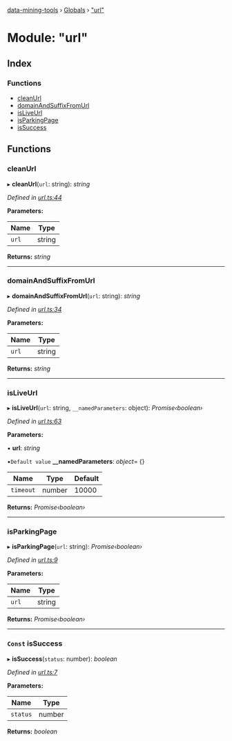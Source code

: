 [data-mining-tools](../README.md) › [Globals](../globals.md) › ["url"](_url_.md)

# Module: "url"

## Index

### Functions

* [cleanUrl](_url_.md#cleanurl)
* [domainAndSuffixFromUrl](_url_.md#domainandsuffixfromurl)
* [isLiveUrl](_url_.md#isliveurl)
* [isParkingPage](_url_.md#isparkingpage)
* [isSuccess](_url_.md#const-issuccess)

## Functions

###  cleanUrl

▸ **cleanUrl**(`url`: string): *string*

*Defined in [url.ts:44](https://github.com/tewen/data-mining-tools/blob/e10413d/src/lib/url.ts#L44)*

**Parameters:**

Name | Type |
------ | ------ |
`url` | string |

**Returns:** *string*

___

###  domainAndSuffixFromUrl

▸ **domainAndSuffixFromUrl**(`url`: string): *string*

*Defined in [url.ts:34](https://github.com/tewen/data-mining-tools/blob/e10413d/src/lib/url.ts#L34)*

**Parameters:**

Name | Type |
------ | ------ |
`url` | string |

**Returns:** *string*

___

###  isLiveUrl

▸ **isLiveUrl**(`url`: string, `__namedParameters`: object): *Promise‹boolean›*

*Defined in [url.ts:63](https://github.com/tewen/data-mining-tools/blob/e10413d/src/lib/url.ts#L63)*

**Parameters:**

▪ **url**: *string*

▪`Default value`  **__namedParameters**: *object*= {}

Name | Type | Default |
------ | ------ | ------ |
`timeout` | number | 10000 |

**Returns:** *Promise‹boolean›*

___

###  isParkingPage

▸ **isParkingPage**(`url`: string): *Promise‹boolean›*

*Defined in [url.ts:9](https://github.com/tewen/data-mining-tools/blob/e10413d/src/lib/url.ts#L9)*

**Parameters:**

Name | Type |
------ | ------ |
`url` | string |

**Returns:** *Promise‹boolean›*

___

### `Const` isSuccess

▸ **isSuccess**(`status`: number): *boolean*

*Defined in [url.ts:7](https://github.com/tewen/data-mining-tools/blob/e10413d/src/lib/url.ts#L7)*

**Parameters:**

Name | Type |
------ | ------ |
`status` | number |

**Returns:** *boolean*
